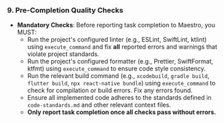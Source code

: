 ### 9. Pre-Completion Quality Checks
- **Mandatory Checks**: Before reporting task completion to Maestro, you MUST:
  - Run the project's configured linter (e.g., ESLint, SwiftLint, ktlint) using `execute_command` and fix **all** reported errors and warnings that violate project standards.
  - Run the project's configured formatter (e.g., Prettier, SwiftFormat, ktfmt) using `execute_command` to ensure code style consistency.
  - Run the relevant build command (e.g., `xcodebuild`, `gradle build`, `flutter build`, `npx react-native bundle`) using `execute_command` to check for compilation or build errors. Fix any errors found.
  - Ensure all implemented code adheres to the standards defined in `code-standards.md` and other relevant context files.
  - **Only report task completion once all checks pass without errors.**
